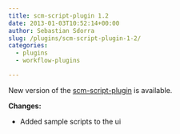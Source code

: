 ```yaml
---
title: scm-script-plugin 1.2
date: 2013-01-03T10:52:14+00:00
author: Sebastian Sdorra
slug: /plugins/scm-script-plugin-1-2/
categories:
  - plugins
  - workflow-plugins

---
```

New version of the [scm-script-plugin](https://github.com/scm-manager/scm-script-plugin) is available.

**Changes:**

- Added sample scripts to the ui

